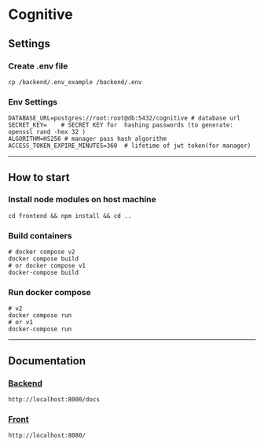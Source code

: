 # Cognitive
## Settings
### Create .env file 
```shell
cp /backend/.env_example /backend/.env
```
### Env Settings

```shell
DATABASE_URL=postgres://root:root@db:5432/cognitive # database url
SECRET_KEY=    # SECRET KEY for  hashing passwords (to generate: openssl rand -hex 32 )
ALGORITHM=HS256 # manager pass hash algorithm
ACCESS_TOKEN_EXPIRE_MINUTES=360  # lifetime of jwt token(for manager)
```
---
## How to start
### Install node modules on host machine 
```shell
cd frontend && npm install && cd ..
```
### Build containers
```shell
# docker compose v2
docker compose build
# or docker compose v1
docker-compose build
```
### Run docker compose
```shell
# v2
docker compose run
# or v1
docker-compose run
```
---
## Documentation
### [Backend](http://localhost:8000/docs)
```shell
http://localhost:8000/docs
```
### [Front](http://localhost:8080/)
```shell
http://localhost:8080/
```